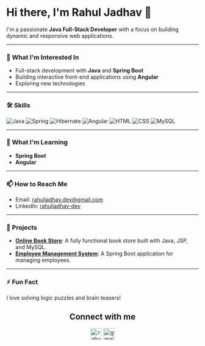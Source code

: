 # Hi there, I'm Rahul Jadhav 👋
I'm a passionate **Java Full-Stack Developer** with a focus on building dynamic and responsive web applications.

---

### 👀 What I'm Interested In
- Full-stack development with **Java** and **Spring Boot**
- Building interactive front-end applications using **Angular**
- Exploring new technologies
---

### 🛠️ Skills

![Java](https://img.shields.io/badge/Java-ED8B00?style=for-the-badge&logo=java&logoColor=white)
![Spring](https://img.shields.io/badge/Spring-6DB33F?style=for-the-badge&logo=spring&logoColor=white)
![Hibernate](https://img.shields.io/badge/Hibernate-59666C?style=for-the-badge&logo=hibernate&logoColor=white)
![Angular](https://img.shields.io/badge/Angular-DD0031?style=for-the-badge&logo=angular&logoColor=white)
![HTML](https://img.shields.io/badge/HTML5-E34F26?style=for-the-badge&logo=html5&logoColor=white)
![CSS](https://img.shields.io/badge/CSS3-1572B6?style=for-the-badge&logo=css3&logoColor=white)
![MySQL](https://img.shields.io/badge/MySQL-4479A1?style=for-the-badge&logo=mysql&logoColor=white)

---

### 🌱 What I'm Learning
- **Spring Boot**
- **Angular**

---

### 📫 How to Reach Me
- Email: [rahuljadhav.dev@gmail.com](mailto:rahuljadhav.dev@gmail.com)
- LinkedIn: [rahuljadhav-dev](https://linkedin.com/in/rahuljadhav-dev)

---

### 💼 Projects
- **[Online Book Store](https://github.com/rahuljadhav-dev/bookstore)**: A fully functional book store built with Java, JSP, and MySQL.
- **[Employee Management System](https://github.com/rahuljadhav-dev/employee-management)**: A Spring Boot application for managing employees.

---

### ⚡ Fun Fact
I love solving logic puzzles and brain teasers!

<h2 align="center">Connect with me</h2>
<p align="center">
<a href="https://linkedin.com/in/rahuljadhav-dev" target="blank"><img align="center" src="https://cdn.jsdelivr.net/npm/simple-icons@3.0.1/icons/linkedin.svg" alt="rahuljadhav-dev" height="30" width="30" /></a>
<a href="mailto:rahuljadhav.dev@gmail.com"><img align="center" src="https://cdn.jsdelivr.net/npm/simple-icons@3.0.1/icons/gmail.svg" alt="gmail" height="30" width="30" /></a>
</p>



<!---
rahuljadhav-dev/rahuljadhav-dev is a ✨ special ✨ repository because its `README.md` (this file) appears on your GitHub profile.
You can click the Preview link to take a look at your changes.
--->
